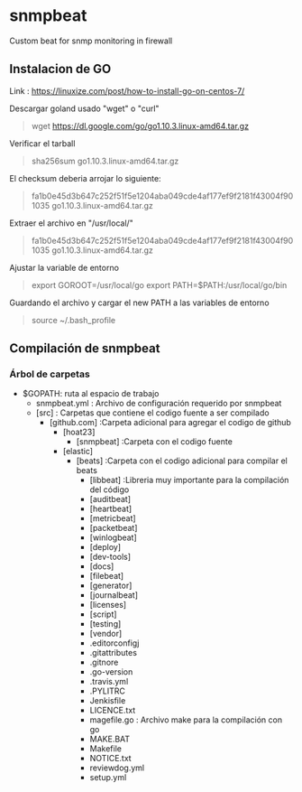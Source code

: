 # snmpbeat
Custom beat for snmp monitoring in firewall
## Instalacion de GO
Link : https://linuxize.com/post/how-to-install-go-on-centos-7/

Descargar goland usado "wget" o "curl"

> wget https://dl.google.com/go/go1.10.3.linux-amd64.tar.gz

Verificar el tarball

> sha256sum go1.10.3.linux-amd64.tar.gz

El checksum deberia arrojar lo siguiente:

> fa1b0e45d3b647c252f51f5e1204aba049cde4af177ef9f2181f43004f901035  go1.10.3.linux-amd64.tar.gz

Extraer el archivo en "/usr/local/"

> fa1b0e45d3b647c252f51f5e1204aba049cde4af177ef9f2181f43004f901035  go1.10.3.linux-amd64.tar.gz

Ajustar la variable de entorno

> export GOROOT=/usr/local/go
> export PATH=$PATH:/usr/local/go/bin

Guardando el archivo y cargar el new PATH  a las variables de entorno

> source ~/.bash_profile

## Compilación de snmpbeat


### Árbol de carpetas
- $GOPATH: ruta al espacio de trabajo
   - snmpbeat.yml : Archivo de configuración requerido por snmpbeat
   - [src] : Carpetas que contiene el codigo fuente a ser compilado
       - [github.com]  :Carpeta adicional para agregar el codigo de github
          - [hoat23]
             - [snmpbeat] :Carpeta con el codigo fuente
          - [elastic]
             - [beats] :Carpeta con el codigo adicional para compilar el beats
                - [libbeat]      :Libreria muy importante para la compilación del código
                - [auditbeat]
                - [heartbeat]
                - [metricbeat]
                - [packetbeat]
                - [winlogbeat]
                - [deploy]
                - [dev-tools]
                - [docs]
                - [filebeat]
                - [generator]
                - [journalbeat]
                - [licenses]
                - [script]
                - [testing]
                - [vendor]
                - .editorconfigj
                - .gitattributes
                - .gitnore
                - .go-version
                - .travis.yml
                - .PYLITRC
                - Jenkisfile
                - LICENCE.txt
                - magefile.go    : Archivo make para la compilación con go
                - MAKE.BAT
                - Makefile
                - NOTICE.txt
                - reviewdog.yml
                - setup.yml
          


   
 
